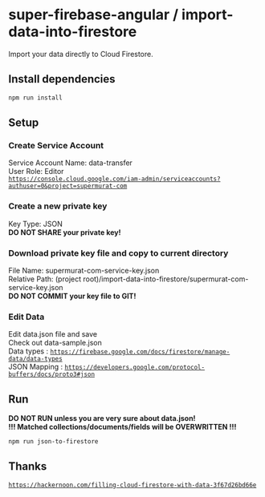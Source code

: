 # super-firebase-angular / import-data-into-firestore
Import your data directly to Cloud Firestore.

## Install dependencies
```sh
npm run install
```

## Setup
### Create Service Account
Service Account Name: data-transfer  
User Role: Editor  
[`https://console.cloud.google.com/iam-admin/serviceaccounts?authuser=0&project=supermurat-com`](https://console.cloud.google.com/iam-admin/serviceaccounts?authuser=0&project=supermurat-com)
### Create a new private key
Key Type: JSON  
**DO NOT SHARE your private key!**

### Download private key file and copy to current directory
File Name: supermurat-com-service-key.json  
Relative Path: (project root)/import-data-into-firestore/supermurat-com-service-key.json  
**DO NOT COMMIT your key file to GIT!**

### Edit Data
Edit data.json file and save  
Check out data-sample.json  
Data types : [`https://firebase.google.com/docs/firestore/manage-data/data-types`](https://firebase.google.com/docs/firestore/manage-data/data-types)  
JSON Mapping : 
[`https://developers.google.com/protocol-buffers/docs/proto3#json`](https://developers.google.com/protocol-buffers/docs/proto3#json)

## Run
**DO NOT RUN unless you are very sure about data.json!**  
**!!! Matched collections/documents/fields will be OVERWRITTEN !!!**
```sh
npm run json-to-firestore
```

## Thanks

[`https://hackernoon.com/filling-cloud-firestore-with-data-3f67d26bd66e`](https://hackernoon.com/filling-cloud-firestore-with-data-3f67d26bd66e)
